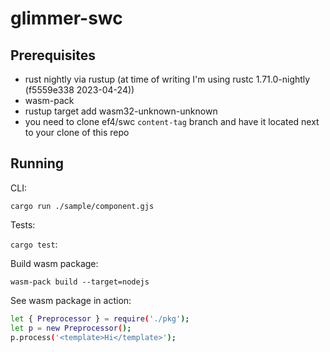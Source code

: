 # glimmer-swc

## Prerequisites

- rust nightly via rustup (at time of writing I'm using rustc 1.71.0-nightly (f5559e338 2023-04-24))
- wasm-pack
- rustup target add wasm32-unknown-unknown
- you need to clone ef4/swc `content-tag` branch and have it located next to your clone of this repo

## Running

CLI:

`cargo run ./sample/component.gjs`

Tests:

`cargo test`:

Build wasm package:

`wasm-pack build --target=nodejs`

See wasm package in action:

```sh
let { Preprocessor } = require('./pkg');
let p = new Preprocessor();
p.process('<template>Hi</template>');
```
